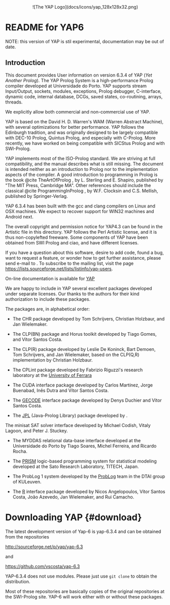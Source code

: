 
<center>
![The YAP Logo](docs/icons/yap_128x128x32.png)
</center>

README for YAP6  
====================

NOTE: this version of YAP is stil experimental, documentation may be out of date.

## Introduction 

This document provides User information on version 6.3.4 of
YAP (<em>Yet Another Prolog</em>). The YAP Prolog System is a
high-performance Prolog compiler developed at Universidade do
Porto.  YAP supports stream Input/Output, sockets, modules,
  exceptions, Prolog debugger, C-interface, dynamic code, internal
  database, DCGs, saved states, co-routining, arrays, threads.

We explicitly allow both commercial and non-commercial use of YAP.


YAP is based on the David H. D. Warren's WAM (Warren Abstract Machine),
with several optimizations for better performance. YAP follows the
Edinburgh tradition, and was originally designed to be largely
compatible with DEC-10 Prolog, Quintus Prolog, and especially with
C-Prolog. More recently, we have worked on being compatible with SICStus Prolog and with SWI-Prolog.

YAP implements most of the ISO-Prolog standard. We are striving at
full compatibility, and the manual describes what is still
missing.
The document is intended neither as an introduction to Prolog nor to the
implementation aspects of the compiler. A good introduction to
programming in Prolog is the book @cite TheArtOfProlog , by
L. Sterling and E. Shapiro, published by "The MIT Press, Cambridge
MA". Other references should include the classical @cite ProgrammingInProlog , by W.F. Clocksin and C.S. Mellish, published by
Springer-Verlag.

YAP 6.3.4 has been built with the gcc and clang compilers on Linux and OSX machines. We expect to recover support for  WIN32 machines and
Android next.

The overall copyright and permission notice for YAP4.3 can be found in
the Artistic file in this directory. YAP follows the Perl Artistic
license, and it is thus non-copylefted freeware. Some components of YAP have been obtained from SWI Prolog and ciao, and have
different licenses.

If you have a question about this software, desire to add code, found a
bug, want to request a feature, or wonder how to get further assistance,
please send e-mail to <yap-users AT lists.sourceforge.net>.  To
subscribe to the mailing list, visit the page
<https://lists.sourceforge.net/lists/listinfo/yap-users>.

On-line documentation is available for [YAP](http://www.dcc.fp.pt/~vsc/yap/)



We are happy to include in YAP several excellent packages developed
under separate licenses. Our thanks to the authors for their kind
authorization to include these packages.

The packages are, in alphabetical order:

+ The CHR package developed by Tom Schrijvers,
Christian Holzbaur, and Jan Wielemaker.

+ The CLP(BN) package and Horus toolkit developed by Tiago Gomes, and Vítor Santos Costa.

+ The CLP(R) package developed by Leslie De Koninck, Bart Demoen, Tom
Schrijvers, and Jan Wielemaker, based on the CLP(Q,R) implementation
by Christian Holzbaur.

+ The CPLint package developed by Fabrizio Riguzzi's research
laboratory at the [University of Ferrara](http://www.ing.unife.it/Docenti/FabrizioRiguzzi/)

+ The CUDA interface package developed by Carlos Martínez, Jorge
Buenabad, Inês Dutra and Vítor Santos Costa.

+ The [GECODE](http://www.gecode.org) interface package developed by  Denys Duchier and Vítor Santos Costa.

+ The [JPL](http://www.swi-prolog.org/packages/jpl/) (Java-Prolog Library) package developed by .

 The minisat SAT solver interface developed by Michael Codish,
 Vitaly Lagoon, and Peter J. Stuckey.

+ The MYDDAS relational data-base interface developed at the
 Universidade do Porto by Tiago Soares, Michel Ferreira, and Ricardo Rocha.

+ The [PRISM](http://rjida.meijo-u.ac.jp/prism/) logic-based
programming system for statistical modeling developed at the Sato
Research Laboratory, TITECH, Japan.

+ The ProbLog 1 system developed by the [ProbLog](https://dtai.cs.kuleuven.be/problog) team in the
DTAI group of KULeuven.

+ The [R](http://stoics.org.uk/~nicos/sware/packs/real/) interface package developed by 	Nicos Angelopoulos,
Vítor Santos Costa, João Azevedo, Jan Wielemaker, and Rui Camacho.


Downloading YAP           {#download}
==============

The latest development version of Yap-6 is yap-6.3.4 and can be
obtained from the repositories

<http://sourceforge.net/p/yap/yap-6.3>

and

<https://github.com/vscosta/yap-6.3>

YAP-6.3.4 does not use modules. Please just use `git clone` to obtain the distribution.

Most of these repositories are basically copies of the original
repositories at the SWI-Prolog site. YAP-6 will work either with or
without these packages.
